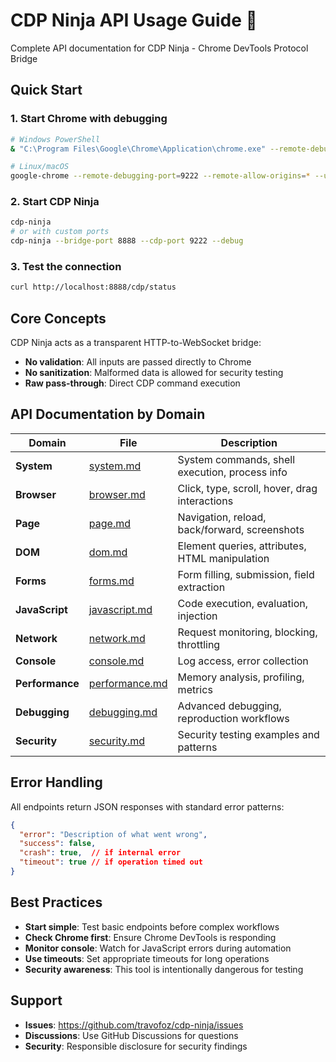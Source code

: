 # CDP Ninja API Usage Guide 🥷

Complete API documentation for CDP Ninja - Chrome DevTools Protocol Bridge

## Quick Start

### 1. Start Chrome with debugging
```bash
# Windows PowerShell
& "C:\Program Files\Google\Chrome\Application\chrome.exe" --remote-debugging-port=9222 --remote-allow-origins=* --user-data-dir="C:\temp\chrome-debug"

# Linux/macOS
google-chrome --remote-debugging-port=9222 --remote-allow-origins=* --user-data-dir=/tmp/chrome-debug
```

### 2. Start CDP Ninja
```bash
cdp-ninja
# or with custom ports
cdp-ninja --bridge-port 8888 --cdp-port 9222 --debug
```

### 3. Test the connection
```bash
curl http://localhost:8888/cdp/status
```

## Core Concepts

CDP Ninja acts as a transparent HTTP-to-WebSocket bridge:
- **No validation**: All inputs are passed directly to Chrome
- **No sanitization**: Malformed data is allowed for security testing
- **Raw pass-through**: Direct CDP command execution

## API Documentation by Domain

| Domain | File | Description |
|--------|------|-------------|
| **System** | [system.md](system.md) | System commands, shell execution, process info |
| **Browser** | [browser.md](browser.md) | Click, type, scroll, hover, drag interactions |
| **Page** | [page.md](page.md) | Navigation, reload, back/forward, screenshots |
| **DOM** | [dom.md](dom.md) | Element queries, attributes, HTML manipulation |
| **Forms** | [forms.md](forms.md) | Form filling, submission, field extraction |
| **JavaScript** | [javascript.md](javascript.md) | Code execution, evaluation, injection |
| **Network** | [network.md](network.md) | Request monitoring, blocking, throttling |
| **Console** | [console.md](console.md) | Log access, error collection |
| **Performance** | [performance.md](performance.md) | Memory analysis, profiling, metrics |
| **Debugging** | [debugging.md](debugging.md) | Advanced debugging, reproduction workflows |
| **Security** | [security.md](security.md) | Security testing examples and patterns |

## Error Handling

All endpoints return JSON responses with standard error patterns:
```json
{
  "error": "Description of what went wrong",
  "success": false,
  "crash": true,  // if internal error
  "timeout": true // if operation timed out
}
```

## Best Practices

- **Start simple**: Test basic endpoints before complex workflows
- **Check Chrome first**: Ensure Chrome DevTools is responding
- **Monitor console**: Watch for JavaScript errors during automation
- **Use timeouts**: Set appropriate timeouts for long operations
- **Security awareness**: This tool is intentionally dangerous for testing

## Support

- **Issues**: https://github.com/travofoz/cdp-ninja/issues
- **Discussions**: Use GitHub Discussions for questions
- **Security**: Responsible disclosure for security findings